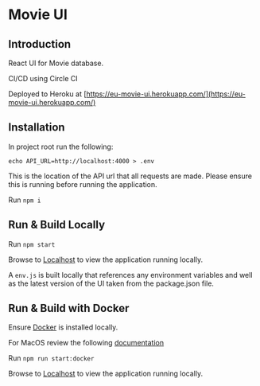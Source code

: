 # Movie UI

## Introduction

React UI for Movie database.

CI/CD using Circle CI

Deployed to Heroku at [https://eu-movie-ui.herokuapp.com/](https://eu-movie-ui.herokuapp.com/)

## Installation

In project root run the following:

`echo API_URL=http://localhost:4000 > .env`

This is the location of the API url that all requests are made. Please ensure this is running before running the application.

Run `npm i`

## Run & Build Locally

Run `npm start`

Browse to [Localhost](http://localhost:8080/) to view the application running locally.

A `env.js` is built locally that references any environment variables and well as the latest version of the UI taken from the package.json file.


## Run & Build with Docker

Ensure [Docker](https://docs.docker.com/get-docker/) is installed locally.

For MacOS review the following [documentation](https://runnable.com/docker/install-docker-on-macos)

Run `npm run start:docker`

Browse to [Localhost](http://localhost:8080/) to view the application running locally.


